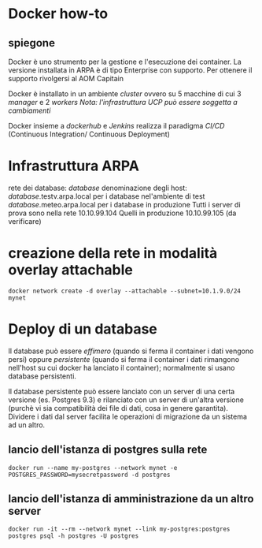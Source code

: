 # Docker how-to
## spiegone
Docker è uno strumento per la gestione e l'esecuzione dei container.
La versione installata in ARPA è di tipo Enterprise con supporto.
Per ottenere il supporto rivolgersi al AOM Capitain

Docker è installato in un ambiente _cluster_ ovvero su 5 macchine di cui 3 _manager_ e 2 _workers_
_Nota: l'infrastruttura UCP può essere soggetta a cambiamenti_

Docker insieme a _dockerhub_ e _Jenkins_ realizza il paradigma _CI/CD_ (Continuous Integration/ Continuous Deployment)

# Infrastruttura ARPA
rete dei database: _database_
denominazione degli host:
_database_.testv.arpa.local per i database nel'ambiente di test
_database_.meteo.arpa.local per i database in produzione
Tutti i server di prova sono nella rete 10.10.99.104
Quelli in produzione 10.10.99.105
(da verificare)
# creazione della rete in modalità overlay attachable
```
docker network create -d overlay --attachable --subnet=10.1.9.0/24 mynet
```

# Deploy di un database
Il database può essere _effimero_ (quando si ferma il container i dati vengono persi) oppure _persistente_ (quando si ferma il container i dati rimangono nell'host su cui docker ha lanciato il container); normalmente si usano database persistenti.

Il database persistente può essere lanciato con un server di una certa versione (es. Postgres 9.3) e rilanciato con un server di un'altra versione  (purchè vi sia compatibilità dei file di dati, cosa in genere garantita).
Dividere i dati dal server facilita le operazioni di migrazione da un sistema ad un altro.

## lancio dell'istanza di postgres sulla rete
```
docker run --name my-postgres --network mynet -e POSTGRES_PASSWORD=mysecretpassword -d postgres
```
## lancio dell'istanza di amministrazione da un altro server
```
docker run -it --rm --network mynet --link my-postgres:postgres postgres psql -h postgres -U postgres
```
